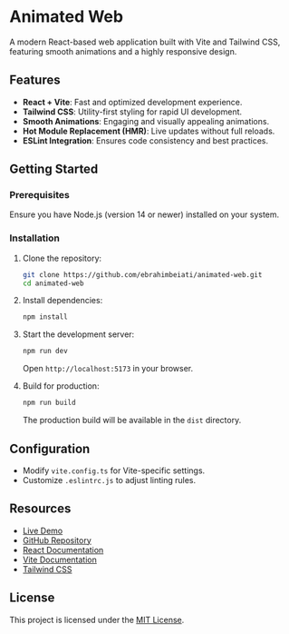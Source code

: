 # Animated Web

A modern React-based web application built with Vite and Tailwind CSS, featuring smooth animations and a highly responsive design.

## Features

- **React + Vite**: Fast and optimized development experience.
- **Tailwind CSS**: Utility-first styling for rapid UI development.
- **Smooth Animations**: Engaging and visually appealing animations.
- **Hot Module Replacement (HMR)**: Live updates without full reloads.
- **ESLint Integration**: Ensures code consistency and best practices.

## Getting Started

### Prerequisites
Ensure you have Node.js (version 14 or newer) installed on your system.

### Installation
1. Clone the repository:
   ```bash
   git clone https://github.com/ebrahimbeiati/animated-web.git
   cd animated-web
   ```
2. Install dependencies:
   ```bash
   npm install
   ```
3. Start the development server:
   ```bash
   npm run dev
   ```
   Open `http://localhost:5173` in your browser.

4. Build for production:
   ```bash
   npm run build
   ```
   The production build will be available in the `dist` directory.

## Configuration

- Modify `vite.config.ts` for Vite-specific settings.
- Customize `.eslintrc.js` to adjust linting rules.

## Resources
- [Live Demo](https://animated-web1.netlify.app/)
- [GitHub Repository](https://github.com/ebrahimbeiati/animated-web)
- [React Documentation](https://reactjs.org/)
- [Vite Documentation](https://vitejs.dev/)
- [Tailwind CSS](https://tailwindcss.com/)

## License
This project is licensed under the [MIT License](./LICENSE).

